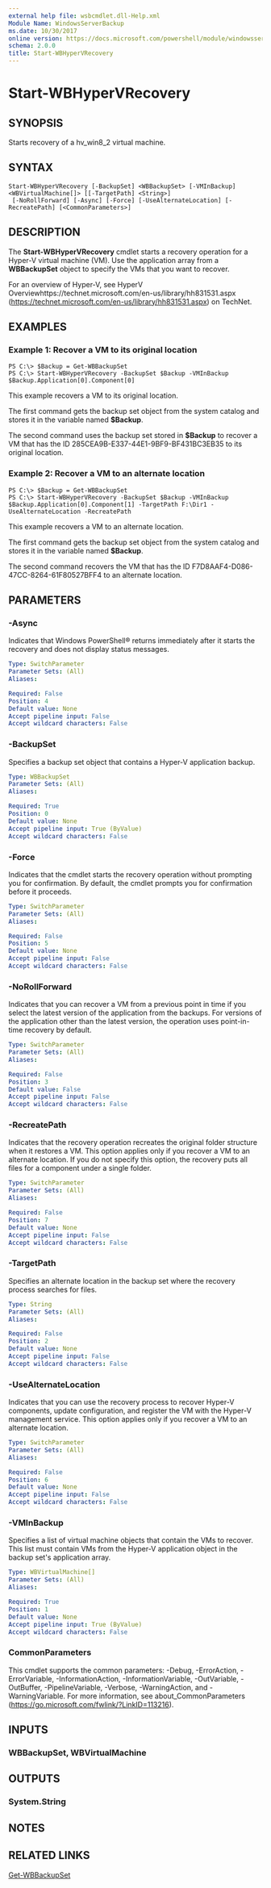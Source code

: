 ```yaml
---
external help file: wsbcmdlet.dll-Help.xml
Module Name: WindowsServerBackup
ms.date: 10/30/2017
online version: https://docs.microsoft.com/powershell/module/windowsserverbackup/start-wbhypervrecovery?view=windowsserver2012r2-ps&wt.mc_id=ps-gethelp
schema: 2.0.0
title: Start-WBHyperVRecovery
---
```


# Start-WBHyperVRecovery

## SYNOPSIS
Starts recovery of a hv_win8_2 virtual machine.

## SYNTAX

```
Start-WBHyperVRecovery [-BackupSet] <WBBackupSet> [-VMInBackup] <WBVirtualMachine[]> [[-TargetPath] <String>]
 [-NoRollForward] [-Async] [-Force] [-UseAlternateLocation] [-RecreatePath] [<CommonParameters>]
```

## DESCRIPTION
The **Start-WBHyperVRecovery** cmdlet starts a recovery operation for a Hyper-V virtual machine (VM).
Use the application array from a **WBBackupSet** object to specify the VMs that you want to recover.

For an overview of Hyper-V, see HyperV Overviewhttps://technet.microsoft.com/en-us/library/hh831531.aspx (https://technet.microsoft.com/en-us/library/hh831531.aspx) on TechNet.

## EXAMPLES

### Example 1: Recover a VM to its original location
```
PS C:\> $Backup = Get-WBBackupSet
PS C:\> Start-WBHyperVRecovery -BackupSet $Backup -VMInBackup $Backup.Application[0].Component[0]
```

This example recovers a VM to its original location.

The first command gets the backup set object from the system catalog and stores it in the variable named **$Backup**.

The second command uses the backup set stored in **$Backup** to recover a VM that has the ID 285CEA9B-E337-44E1-9BF9-BF431BC3EB35 to its original location.

### Example 2: Recover a VM to an alternate location
```
PS C:\> $Backup = Get-WBBackupSet
PS C:\> Start-WBHyperVRecovery -BackupSet $Backup -VMInBackup $Backup.Application[0].Component[1] -TargetPath F:\Dir1 -UseAlternateLocation -RecreatePath
```

This example recovers a VM to an alternate location.

The first command gets the backup set object from the system catalog and stores it in the variable named **$Backup**.

The second command recovers the VM that has the ID F7D8AAF4-D086-47CC-8264-61F80527BFF4 to an alternate location.

## PARAMETERS

### -Async
Indicates that Windows PowerShell® returns immediately after it starts the recovery and does not display status messages.

```yaml
Type: SwitchParameter
Parameter Sets: (All)
Aliases: 

Required: False
Position: 4
Default value: None
Accept pipeline input: False
Accept wildcard characters: False
```

### -BackupSet
Specifies a backup set object that contains a Hyper-V application backup.

```yaml
Type: WBBackupSet
Parameter Sets: (All)
Aliases: 

Required: True
Position: 0
Default value: None
Accept pipeline input: True (ByValue)
Accept wildcard characters: False
```

### -Force
Indicates that the cmdlet starts the recovery operation without prompting you for confirmation.
By default, the cmdlet prompts you for confirmation before it proceeds.

```yaml
Type: SwitchParameter
Parameter Sets: (All)
Aliases: 

Required: False
Position: 5
Default value: None
Accept pipeline input: False
Accept wildcard characters: False
```

### -NoRollForward
Indicates that you can recover a VM from a previous point in time if you select the latest version of the application from the backups.
For versions of the application other than the latest version, the operation uses point-in-time recovery by default.

```yaml
Type: SwitchParameter
Parameter Sets: (All)
Aliases: 

Required: False
Position: 3
Default value: False
Accept pipeline input: False
Accept wildcard characters: False
```

### -RecreatePath
Indicates that the recovery operation recreates the original folder structure when it restores a VM.
This option applies only if you recover a VM to an alternate location.
If you do not specify this option, the recovery puts all files for a component under a single folder.

```yaml
Type: SwitchParameter
Parameter Sets: (All)
Aliases: 

Required: False
Position: 7
Default value: None
Accept pipeline input: False
Accept wildcard characters: False
```

### -TargetPath
Specifies an alternate location in the backup set where the recovery process searches for files.

```yaml
Type: String
Parameter Sets: (All)
Aliases: 

Required: False
Position: 2
Default value: None
Accept pipeline input: False
Accept wildcard characters: False
```

### -UseAlternateLocation
Indicates that you can use the recovery process to recover Hyper-V components, update configuration, and register the VM with the Hyper-V management service.
This option applies only if you recover a VM to an alternate location.

```yaml
Type: SwitchParameter
Parameter Sets: (All)
Aliases: 

Required: False
Position: 6
Default value: None
Accept pipeline input: False
Accept wildcard characters: False
```

### -VMInBackup
Specifies a list of virtual machine objects that contain the VMs to recover.
This list must contain VMs from the Hyper-V application object in the backup set's application array.

```yaml
Type: WBVirtualMachine[]
Parameter Sets: (All)
Aliases: 

Required: True
Position: 1
Default value: None
Accept pipeline input: True (ByValue)
Accept wildcard characters: False
```

### CommonParameters
This cmdlet supports the common parameters: -Debug, -ErrorAction, -ErrorVariable, -InformationAction, -InformationVariable, -OutVariable, -OutBuffer, -PipelineVariable, -Verbose, -WarningAction, and -WarningVariable. For more information, see about_CommonParameters (https://go.microsoft.com/fwlink/?LinkID=113216).

## INPUTS

### WBBackupSet, WBVirtualMachine

## OUTPUTS

### System.String

## NOTES

## RELATED LINKS

[Get-WBBackupSet](./Get-WBBackupSet.md)

